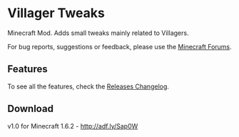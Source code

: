 Villager Tweaks
==============

Minecraft Mod. Adds small tweaks mainly related to Villagers.

For bug reports, suggestions or feedback, please use the [Minecraft Forums](http://www.minecraftforum.net/topic/1904493-villager-tweaks-v10-improve-your-vanilla-experience-forge162/).


Features
--------

To see all the features, check the [Releases Changelog](https://github.com/sidben/VillagerTweaks/releases).


Download
--------

v1.0 for Minecraft 1.6.2 - http://adf.ly/Sap0W

